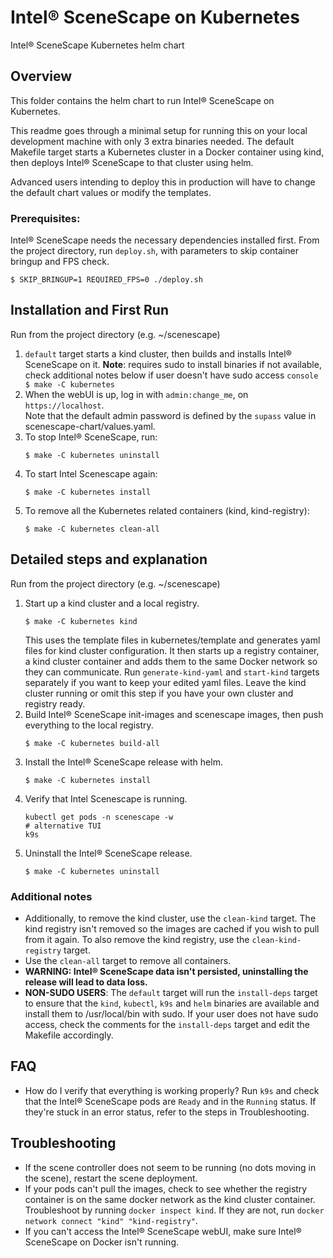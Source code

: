 # Intel® SceneScape on Kubernetes

Intel® SceneScape Kubernetes helm chart

## Overview

This folder contains the helm chart to run Intel® SceneScape on Kubernetes.

This readme goes through a minimal setup for running this on your local development machine with only 3 extra binaries needed. The default Makefile target starts a Kubernetes cluster in a Docker container using kind, then deploys Intel® SceneScape to that cluster using helm.

Advanced users intending to deploy this in production will have to change the default chart values or modify the templates.

### Prerequisites:

Intel® SceneScape needs the necessary dependencies installed first.
From the project directory, run `deploy.sh`, with parameters to skip container bringup and FPS check.

```console
$ SKIP_BRINGUP=1 REQUIRED_FPS=0 ./deploy.sh
```

## Installation and First Run

Run from the project directory (e.g. ~/scenescape)

1. `default` target starts a kind cluster, then builds and installs Intel® SceneScape on it.
   **Note**: requires sudo to install binaries if not available, check additional notes below if user doesn't have sudo access
   `console
$ make -C kubernetes
`
2. When the webUI is up, log in with `admin:change_me`, on `https://localhost`.\
   Note that the default admin password is defined by the `supass` value in scenescape-chart/values.yaml.
3. To stop Intel® SceneScape, run:
   ```console
   $ make -C kubernetes uninstall
   ```
4. To start Intel Scenescape again:
   ```console
   $ make -C kubernetes install
   ```
5. To remove all the Kubernetes related containers (kind, kind-registry):
   ```console
   $ make -C kubernetes clean-all
   ```

## Detailed steps and explanation

Run from the project directory (e.g. ~/scenescape)

1. Start up a kind cluster and a local registry.
   ```console
   $ make -C kubernetes kind
   ```
   This uses the template files in kubernetes/template and generates yaml files for kind cluster configuration. It then starts up a registry container, a kind cluster container and adds them to the same Docker network so they can communicate. Run `generate-kind-yaml` and `start-kind` targets separately if you want to keep your edited yaml files.
   Leave the kind cluster running or omit this step if you have your own cluster and registry ready.
2. Build Intel® SceneScape init-images and scenescape images, then push everything to the local registry.
   ```console
   $ make -C kubernetes build-all
   ```
3. Install the Intel® SceneScape release with helm.
   ```console
   $ make -C kubernetes install
   ```
4. Verify that Intel Scenescape is running.
   ```console
   kubectl get pods -n scenescape -w
   # alternative TUI
   k9s
   ```
5. Uninstall the Intel® SceneScape release.
   ```console
   $ make -C kubernetes uninstall
   ```

### Additional notes

- Additionally, to remove the kind cluster, use the `clean-kind` target. The kind registry isn't removed so the images are cached if you wish to pull from it again. To also remove the kind registry, use the `clean-kind-registry` target.
- Use the `clean-all` target to remove all containers.
- **WARNING: Intel® SceneScape data isn't persisted, uninstalling the release will lead to data loss.**
- **NON-SUDO USERS**: The `default` target will run the `install-deps` target to ensure that the `kind`, `kubectl`, `k9s` and `helm` binaries are available and install them to /usr/local/bin with sudo. If your user does not have sudo access, check the comments for the `install-deps` target and edit the Makefile accordingly.

## FAQ

- How do I verify that everything is working properly?
  Run `k9s` and check that the Intel® SceneScape pods are `Ready` and in the `Running` status. If they're stuck in an error status, refer to the steps in Troubleshooting.

## Troubleshooting

- If the scene controller does not seem to be running (no dots moving in the scene), restart the scene deployment.
- If your pods can't pull the images, check to see whether the registry container is on the same docker network as the kind cluster container.
  Troubleshoot by running `docker inspect kind`. If they are not, run `docker network connect "kind" "kind-registry"`.
- If you can't access the Intel® SceneScape webUI, make sure Intel® SceneScape on Docker isn't running.
